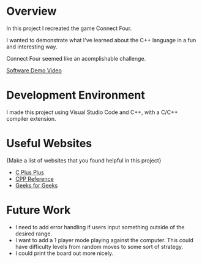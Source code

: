 # Overview

In this project I recreated the game Connect Four. 

I wanted to demonstrate what I've learned about the C++ language in a fun and interesting way.

Connect Four seemed like an acomplishable challenge. 



[Software Demo Video](https://youtu.be/YSfI1jrvGMA)

# Development Environment

I made this project using Visual Studio Code and C++, with a C/C++ compiler extension.

# Useful Websites

{Make a list of websites that you found helpful in this project}
* [C Plus Plus](https://www.cplusplus.com)
* [CPP Reference](https://en.cppreference.com/w/cpp/container/vector)
* [Geeks for Geeks](https://www.geeksforgeeks.org/vector-in-cpp-stl/)

# Future Work

* I need to add error handling if users input something outside of the desired range.
* I want to add a 1 player mode playing against the computer. This could have difficulty levels from random moves to some sort of strategy.
* I could print the board out more nicely.
